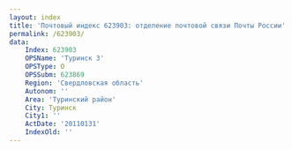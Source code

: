 ```yaml
---
layout: index
title: 'Почтовый индекс 623903: отделение почтовой связи Почты России'
permalink: /623903/
data:
    Index: 623903
    OPSName: 'Туринск 3'
    OPSType: О
    OPSSubm: 623869
    Region: 'Свердловская область'
    Autonom: ''
    Area: 'Туринский район'
    City: Туринск
    City1: ''
    ActDate: '20110131'
    IndexOld: ''
---
```

